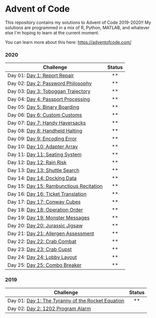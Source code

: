 # Advent of Code 

This repository contains my solutions to Advent of Code 2019-2020!! My solutions are programmed in a mix of R, Python, MATLAB, and whatever else I'm hoping to learn at the current moment.

You can learn more about this here: https://adventofcode.com/



### 2020
| Challenge                                                                        | Status |
| -------------------------------------------------------------------------------- | :----: |
| Day 01: [Day 1: Report Repair](https://adventofcode.com/2020/day/1)              |  \*\*  |
| Day 02: [Day 2: Password Philosophy](https://adventofcode.com/2020/day/2)  |  \*\*  |
| Day 03: [Day 3: Toboggan Trajectory](https://adventofcode.com/2020/day/3)    |  \*\*  |
| Day 04: [Day 4: Passport Processing](https://adventofcode.com/2020/day/4)    |  \*\*  |
| Day 05: [Day 5: Binary Boarding](https://adventofcode.com/2020/day/5)           |  \*\*  |
| Day 06: [Day 6: Custom Customs](https://adventofcode.com/2020/day/6)         |  \*\*  |
| Day 07: [Day 7: Handy Haversacks](https://adventofcode.com/2020/day/7)       |  \*\*  |
| Day 08: [Day 8: Handheld Halting](https://adventofcode.com/2020/day/8)         |  \*\*  |
| Day 09: [Day 9: Encoding Error](https://adventofcode.com/2020/day/9)            |  \*\*  |
| Day 10: [Day 10: Adapter Array](https://adventofcode.com/2020/day/10)    |  \*\*  |
| Day 11: [Day 11: Seating System](https://adventofcode.com/2020/day/11)    |  \*\*  |
| Day 12: [Day 12: Rain Risk](https://adventofcode.com/2020/day/12)    |  \*\*  |
| Day 13: [Day 13: Shuttle Search](https://adventofcode.com/2020/day/13)    |  \*\*  |
| Day 14: [Day 14: Docking Data](https://adventofcode.com/2020/day/14)    |  \*\*  |
| Day 15: [Day 15: Rambunctious Recitation](https://adventofcode.com/2020/day/15)    |  \*\*  |
| Day 16: [Day 16: Ticket Translation](https://adventofcode.com/2020/day/16)    |  \*\*  |
| Day 17: [Day 17: Conway Cubes](https://adventofcode.com/2020/day/17)    |  \*\*  |
| Day 18: [Day 18: Operation Order](https://adventofcode.com/2020/day/18)    |  \*\*  |
| Day 19: [Day 19: Monster Messages](https://adventofcode.com/2020/day/19)    |  \*\*  |
| Day 20: [Day 20: Jurassic Jigsaw](https://adventofcode.com/2020/day/20)    |  \*\*  |
| Day 21: [Day 21: Allergen Assessment](https://adventofcode.com/2020/day/21)    |  \*\*  |
| Day 22: [Day 22: Crab Combat](https://adventofcode.com/2020/day/22)    |  \*\*  |
| Day 23: [Day 23: Crab Cupst](https://adventofcode.com/2020/day/23)    |  \*\*  |
| Day 24: [Day 24: Lobby Layout](https://adventofcode.com/2020/day/24)    |  \*\*  |
| Day 25: [Day 25: Combo Breaker](https://adventofcode.com/2020/day/25)    |  \*\*  |


### 2019
| Challenge                                                                        | Status |
| -------------------------------------------------------------------------------- | :----: |
| Day 01: [Day 1: The Tyranny of the Rocket Equation](https://adventofcode.com/2019/day/1)              |  \*\*  |
| Day 02: [Day 2: 1202 Program Alarm](https://adventofcode.com/2019/day/2)  |   |

